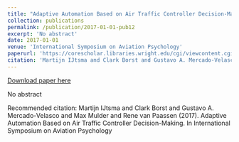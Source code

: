 ```yaml
---
title: "Adaptive Automation Based on Air Traffic Controller Decision-Making"
collection: publications
permalink: /publication/2017-01-01-pub12
excerpt: 'No abstract'
date: 2017-01-01
venue: 'International Symposium on Aviation Psychology'
paperurl: 'https://corescholar.libraries.wright.edu/cgi/viewcontent.cgi?article=1038&context=isap_2017'
citation: 'Martijn IJtsma and Clark Borst and Gustavo A. Mercado-Velasco and Max Mulder and Rene van Paassen (2017). Adaptive Automation Based on Air Traffic Controller Decision-Making. In International Symposium on Aviation Psychology'
---
```


<a href='https://corescholar.libraries.wright.edu/cgi/viewcontent.cgi?article=1038&context=isap_2017'>Download paper here</a>

No abstract

Recommended citation: Martijn IJtsma and Clark Borst and Gustavo A. Mercado-Velasco and Max Mulder and Rene van Paassen (2017). Adaptive Automation Based on Air Traffic Controller Decision-Making. In International Symposium on Aviation Psychology